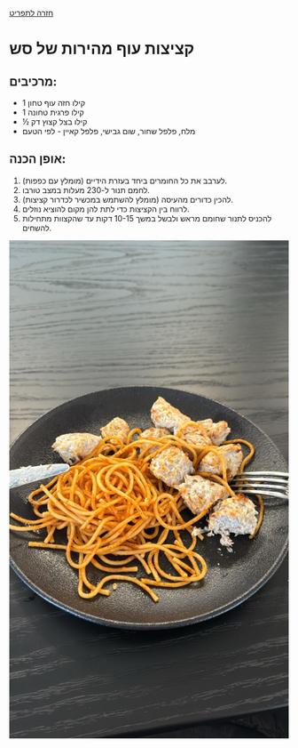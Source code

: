 [חזרה לתפריט](../index.MD)

# קציצות עוף מהירות של סש

## מרכיבים:
- 1 קילו חזה עוף טחון
- 1 קילו פרגית טחונה
- ½ קילו בצל קצוץ דק
- מלח, פלפל שחור, שום גבישי, פלפל קאיין - לפי הטעם

## אופן הכנה:
1. לערבב את כל החומרים ביחד בעזרת הידיים (מומלץ עם כפפות).
2. לחמם תנור ל-230 מעלות במצב טורבו.
3. להכין כדורים מהעיסה (מומלץ להשתמש במכשיר לכדרור קציצות).
4. לרווח בין הקציצות כדי לתת להן מקום להוציא נוזלים.
5. להכניס לתנור שחומם מראש ולבשל במשך 10-15 דקות עד שהקצוות מתחילות להשחים.

![nice to take to work](../images/meatballsc.jpeg)